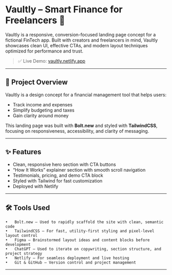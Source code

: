 # Vaultly – Smart Finance for Freelancers 💸

Vaultly is a responsive, conversion-focused landing page concept for a fictional FinTech app. Built with creators and freelancers in mind, Vaultly showcases clean UI, effective CTAs, and modern layout techniques optimized for performance and trust.

> ✅ Live Demo: [vaultly.netlify.app](https://vaultly.netlify.app)

---

## 🧠 Project Overview

Vaultly is a design concept for a financial management tool that helps users:
- Track income and expenses
- Simplify budgeting and taxes
- Gain clarity around money

This landing page was built with **Bolt.new** and styled with **TailwindCSS**, focusing on responsiveness, accessibility, and clarity of messaging.

---

## ✨ Features

- Clean, responsive hero section with CTA buttons
- “How It Works” explainer section with smooth scroll navigation
- Testimonials, pricing, and demo CTA block
- Styled with Tailwind for fast customization
- Deployed with Netlify

---

## 🛠️ Tools Used

	•	Bolt.new – Used to rapidly scaffold the site with clean, semantic code
	•	TailwindCSS – For fast, utility-first styling and pixel-level layout control
	•	Figma – Brainstormed layout ideas and content blocks before development
	•	ChatGPT – Used to iterate on copywriting, section structure, and project strategy
	•	Netlify – For seamless deployment and live hosting
	•	Git & GitHub – Version control and project management

---
